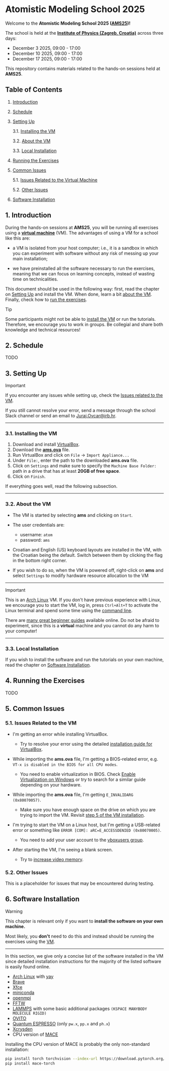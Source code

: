 # Atomistic Modeling School 2025

Welcome to the **Atomistic Modeling School 2025 ([AMS25](https://rbi-mtm.github.io/teaching/ams25/))!**

The school is held at the [**Institute of Physics (Zagreb, Croatia)**](https://maps.app.goo.gl/SigjffQmq9kXdW2n9) across three days:

- December 3 2025, 09:00 - 17:00
- December 10 2025, 09:00 - 17:00
- December 17 2025, 09:00 - 17:00

This repository contains materials related to the hands-on sessions held at **AMS25**.

## Table of Contents
 1. [Introduction](#1-introduction)
 2. [Schedule](#2-schedule)
 3. [Setting Up](#3-setting-up)
    
    3.1. [Installing the VM](#31-installing-the-vm)

    3.2. [About the VM](#32-about-the-vm)

    3.3. [Local Installation](#33-local-installation)

 4. [Running the Exercises](#4-running-the-exercises)
 5. [Common Issues](#5-common-issues)

    5.1. [Issues Related to the Virtual Machine](#51-issues-related-to-the-vm)

    5.2. [Other Issues](#52-other-issues)

 6. [Software Installation](#6-software-installation)
    
## 1. Introduction

During the hands-on sessions at **AMS25**, you will be running all exercises using a [**virtual machine**](https://en.wikipedia.org/wiki/Virtual_machine) (VM).
The advantages of using a VM for a school like this are:

- a VM is isolated from your host computer; i.e., it is a sandbox in which you can experiment with software without any risk of messing up your main installation;

- we have preinstalled all the software necessary to run the exercises, meaning that we can focus on learning concepts, instead of wasting time on technicalities.

This document should be used in the following way: first, read the chapter on [Setting Up](#3-setting-up) and install the VM. When done, learn a bit [about the VM](#32-about-the-vm). Finally, check how to [run the exercises](#4-running-the-exercises).

> [!TIP]
> Some participants might not be able to
> [install the VM](#31-installing-the-vm)
> or run the tutorials.
> Therefore, we encourage you to work in groups.
> Be collegial and share both knowledge and technical resources!

## 2. Schedule

TODO

## 3. Setting Up

> [!IMPORTANT]
> If you encounter any issues while setting up, check the [Issues related to the VM](#51-issues-related-to-the-vm).
>
> If you still cannot resolve your error, send a message through the school Slack channel
> or send an email to [Juraj.Ovcar@irb.hr](mailto:Juraj.Ovcar@irb.hr).

***
### 3.1. Installing the VM

 1. Download and install [VirtualBox](https://www.virtualbox.org/wiki/Downloads).
 2. Download the [**ams.ova**](https://drive.google.com/file/d/1lhlvM1SN5NGKT2JOU6rEyPruZnVH5mIT/view?usp=drive_link) file.
 3. Run VirtualBox and click on ``File`` &rarr; ``Import Appliance...``
 4. Under ``File:``, enter the path to the downloaded **ams.ova** file.
 5. Click on ``Settings`` and make sure to specify the ``Machine Base Folder:`` path in a drive that has at least **20GB of free space**.
 6. Click on ``Finish``.

If everything goes well, read the following subsection.

***
### 3.2. About the VM

- The VM is started by selecting **ams** and clicking on ``Start``.

- The user credentials are:

    - username: ``atom``
    - password: ``ams``

- Croatian and English (US) keyboard layouts are installed in the VM, with the Croatian being the default. Switch between them by clicking the flag in the bottom right corner.

- If you wish to do so, when the VM is powered off, right-click on **ams** and select ``Settings`` to modify hardware resource allocation to the VM

***

> [!IMPORTANT]
> This is an [Arch Linux](https://en.wikipedia.org/wiki/Arch_Linux) VM.
> If you don't have previous experience with Linux,
> we encourage you to start the VM, log in, press ``Ctrl+Alt+T`` to activate the Linux terminal
> and spend some time using the [command line](https://linuxcommand.org/).
>
> There are [many great beginner guides](https://labex.io/linuxjourney) available online. Do not be afraid to experiment, since this is a **virtual** machine and you cannot do any harm to your computer!

***
### 3.3. Local Installation

If you wish to install the software and run the tutorials on your own machine, read the chapter on [Software Installation](#6-software-installation).

## 4. Running the Exercises

TODO

## 5. Common Issues

### 5.1. Issues Related to the VM

- I'm getting an error while installing VirtualBox.

    - Try to resolve your error using the detailed [installation guide for VirtualBox](https://www.virtualbox.org/manual/ch02.html).

- While importing the **ams.ova** file, I'm getting a BIOS-related error, e.g. ``VT-x is disabled in the BIOS for all CPU modes``.

    - You need to enable virtualization in BIOS. Check [Enable Virtualization on Windows](https://support.microsoft.com/en-us/windows/enable-virtualization-on-windows-c5578302-6e43-4b4b-a449-8ced115f58e1) or try to search for a similar guide depending on your hardware.

- While importing the **ams.ova** file, I'm getting ``E_INVALIDARG (0x80070057)``.

    - Make sure you have enough space on the drive on which you are trying to import the VM. Revisit [step 5 of the VM installation](#31-install-the-virtual-machine).

- I'm trying to start the VM on a Linux host, but I'm getting a USB-related error or something like ``ERROR [COM]: aRC=E_ACCESSDENIED (0x80070005)``.

    - You need to add your user account to the [vboxusers group](https://askubuntu.com/questions/377778/how-to-add-users-to-vboxusers-to-enable-usb-usage).

- After starting the VM, I'm seeing a blank screen.

    - Try to [increase video memory](https://askubuntu.com/questions/1134892/ubuntu-18-04-20-04-lts-on-virtualbox-boots-up-but-black-login-screen).

### 5.2. Other Issues

This is a placeholder for issues that may be encountered during testing.

## 6. Software Installation

> [!Warning]
> This chapter is relevant only if you want to **install the software on your own machine.**
>
> Most likely, you **don't** need to do this and instead should be running the exercises
> using the [VM](#31-installing-the-vm).
***

In this section, we give only a concise list of the software installed in the VM since
detailed installation instructions for the majority of the listed software
is easily found online.

- [Arch Linux](https://archlinux.org/) with [yay](https://github.com/Jguer/yay)
- [Brave](https://brave.com/)
- [Xfce](https://www.xfce.org/)
- [miniconda](https://www.anaconda.com/docs/getting-started/miniconda/main)
- [openmpi](https://www.open-mpi.org/)
- [FFTW](https://www.fftw.org/)
- [LAMMPS](https://www.lammps.org/) with some basic additional packages ``(KSPACE MANYBODY MOLECULE RIGID)``
- [OVITO](https://www.ovito.org/)
- [Quantum ESPRESSO](https://www.quantum-espresso.org/) (only ``pw.x``, ``pp.x`` and ``ph.x``)
- [Xcrysden](http://www.xcrysden.org/)
- CPU version of [MACE](https://github.com/ACEsuit/mace)

Installing the CPU version of MACE is probably the only non-standard installation:

```bash
pip install torch torchvision --index-url https://download.pytorch.org/whl/cpu
pip install mace-torch
```
